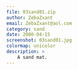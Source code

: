 ```yaml
---
file: 03sand01.zip
author: ZebaZxant
email: ZebaZxant@aol.com
category: sand
date: 2000-04-15
screenshot: 03sand01.jpg
colormap: unicolor
description: >
    A sand mat.
---
```

